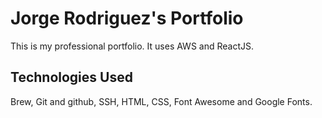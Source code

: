 # Jorge Rodriguez's Portfolio

This is my professional portfolio.  It uses AWS and ReactJS.

## Technologies Used

Brew, Git and github, SSH, HTML, CSS, Font Awesome and Google Fonts.
